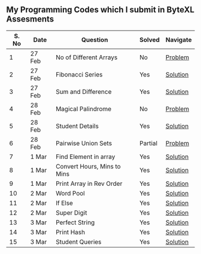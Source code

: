 ## My Programming Codes which I submit in ByteXL Assesments

|S. No|Date|Question|Solved|Navigate|
|---|---|---|---|---|
|1|27 Feb|No of Different Arrays|No|[Problem](../Coding-Assesments/1.%20No%20of%20Different%20Arrays.py)|
|2|27 Feb|Fibonacci Series|Yes|[Solution](../Coding-Assesments/2.%20Fibonacci%20Series.py)|
|3|27 Feb|Sum and Difference|Yes|[Solution](../Coding-Assesments/3.%20Sum%20and%20Difference%20using%20Pointers.py)|
|4|28 Feb|Magical Palindrome|No|[Problem](../Coding-Assesments/4.%20Magical%20Palindrome.py)|
|5|28 Feb|Student Details|Yes|[Solution](./5.%20Student%20Details.py)|
|6|28 Feb|Pairwise Union Sets|Partial|[Problem](../Coding-Assesments/6.%20Pairwise%20Union%20Set.py)|
|7|1 Mar|Find Element in array|Yes|[Solution](../Coding-Assesments/7.%20Element%20in%20array.py)|
|8|1 Mar|Convert Hours, Mins to Mins|Yes|[Solution](../Coding-Assesments/8.%20Hours%20Mins%20to%20Mins.py)|
|9|1 Mar|Print Array in Rev Order|Yes|[Solution](../Coding-Assesments/9.%20Print%20Array%20in%20Rev%20Order.py)|
|10|2 Mar|Word Pool|Yes|[Solution](../Coding-Assesments/10.%20Word%20Pool.py)|
|11|2 Mar|If Else|Yes|[Solution](./Coding-Assesments/11.%20If%20Else.py)|
|12|2 Mar|Super Digit|Yes|[Solution](../Coding-Assesments/12.%20Super%20Digit.py)|
|13|3 Mar|Perfect String|Yes|[Solution](../Coding-Assesments/13.%20Perfect%20String.py)|
|14|3 Mar|Print Hash|Yes|[Solution](../Coding-Assesments/14.%20Print%20Hash.py)|
|15|3 Mar|Student Queries|Yes|[Solution](../Coding-Assesments/15.%20Student%20Queries.py)|